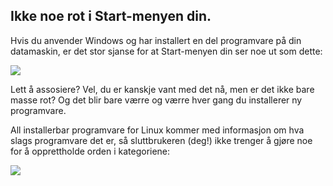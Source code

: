 



<h2>Ikke noe rot i Start-menyen din.</h2>

Hvis du anvender Windows og har installert en del programvare på din datamaskin, er det stor sjanse for at Start-menyen din ser noe ut som dette:

<img src="Images/windows_7_start_menu.png">

Lett å assosiere? Vel, du er kanskje vant med det nå, men er det ikke bare masse rot? Og det blir bare værre og værre hver gang du installerer ny programvare.

All installerbar programvare for Linux kommer med informasjon om hva slags programvare det er, så sluttbrukeren (deg!) ikke trenger å gjøre noe for å opprettholde orden i kategoriene:

<img src="Images/categories_menu.png">




